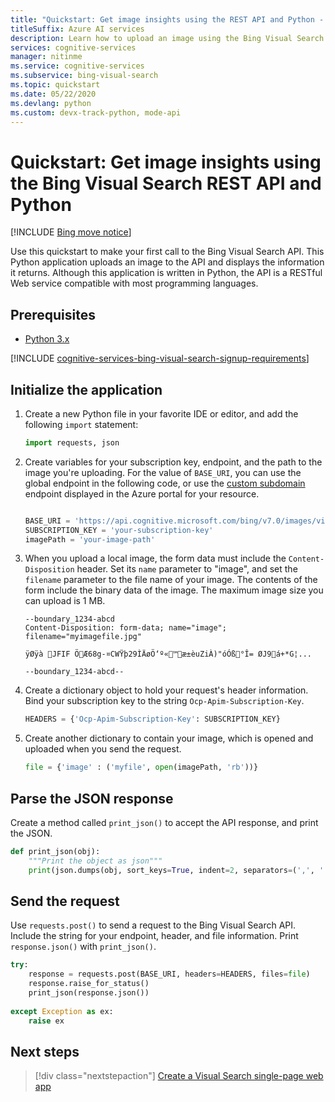 ```yaml
---
title: "Quickstart: Get image insights using the REST API and Python - Bing Visual Search"
titleSuffix: Azure AI services
description: Learn how to upload an image using the Bing Visual Search API and Python, and then get insights about the image.
services: cognitive-services
manager: nitinme
ms.service: cognitive-services
ms.subservice: bing-visual-search
ms.topic: quickstart
ms.date: 05/22/2020
ms.devlang: python
ms.custom: devx-track-python, mode-api
---
```


# Quickstart: Get image insights using the Bing Visual Search REST API and Python

[!INCLUDE [Bing move notice](../../bing-web-search/includes/bing-move-notice.md)]

Use this quickstart to make your first call to the Bing Visual Search API. This Python application uploads an image to the API and displays the information it returns. Although this application is written in Python, the API is a RESTful Web service compatible with most programming languages.

## Prerequisites

* [Python 3.x](https://www.python.org/)

[!INCLUDE [cognitive-services-bing-visual-search-signup-requirements](../../../../includes/cognitive-services-bing-visual-search-signup-requirements.md)]

## Initialize the application

1. Create a new Python file in your favorite IDE or editor, and add the following `import` statement:

    ```python
    import requests, json
    ```

2. Create variables for your subscription key, endpoint, and the path to the image you're uploading. For the value of `BASE_URI`, you can use the global endpoint in the following code, or use the [custom subdomain](../../../ai-services/cognitive-services-custom-subdomains.md) endpoint displayed in the Azure portal for your resource.

    ```python

    BASE_URI = 'https://api.cognitive.microsoft.com/bing/v7.0/images/visualsearch'
    SUBSCRIPTION_KEY = 'your-subscription-key'
    imagePath = 'your-image-path'
    ```
    
3. When you upload a local image, the form data must include the `Content-Disposition` header. Set its `name` parameter to "image", and set the `filename` parameter to the file name of your image. The contents of the form include the binary data of the image. The maximum image size you can upload is 1 MB.
    
    ```
    --boundary_1234-abcd
    Content-Disposition: form-data; name="image"; filename="myimagefile.jpg"
    
    ÿØÿà JFIF ÖÆ68g-¤CWŸþ29ÌÄøÖ‘º«™æ±èuZiÀ)"óÓß°Î= ØJ9á+*G¦...
    
    --boundary_1234-abcd--
    ```

4. Create a dictionary object to hold your request's header information. Bind your subscription key to the string `Ocp-Apim-Subscription-Key`.

    ```python
    HEADERS = {'Ocp-Apim-Subscription-Key': SUBSCRIPTION_KEY}
    ```

5. Create another dictionary to contain your image, which is opened and uploaded when you send the request.

    ```python
    file = {'image' : ('myfile', open(imagePath, 'rb'))}
    ```

## Parse the JSON response

Create a method called `print_json()` to accept the API response, and print the JSON.

```python
def print_json(obj):
    """Print the object as json"""
    print(json.dumps(obj, sort_keys=True, indent=2, separators=(',', ': ')))
```

## Send the request

Use `requests.post()` to send a request to the Bing Visual Search API. Include the string for your endpoint, header, and file information. Print `response.json()` with `print_json()`.

```python
try:
    response = requests.post(BASE_URI, headers=HEADERS, files=file)
    response.raise_for_status()
    print_json(response.json())
    
except Exception as ex:
    raise ex
```

## Next steps

> [!div class="nextstepaction"]
> [Create a Visual Search single-page web app](../tutorial-bing-visual-search-single-page-app.md)
